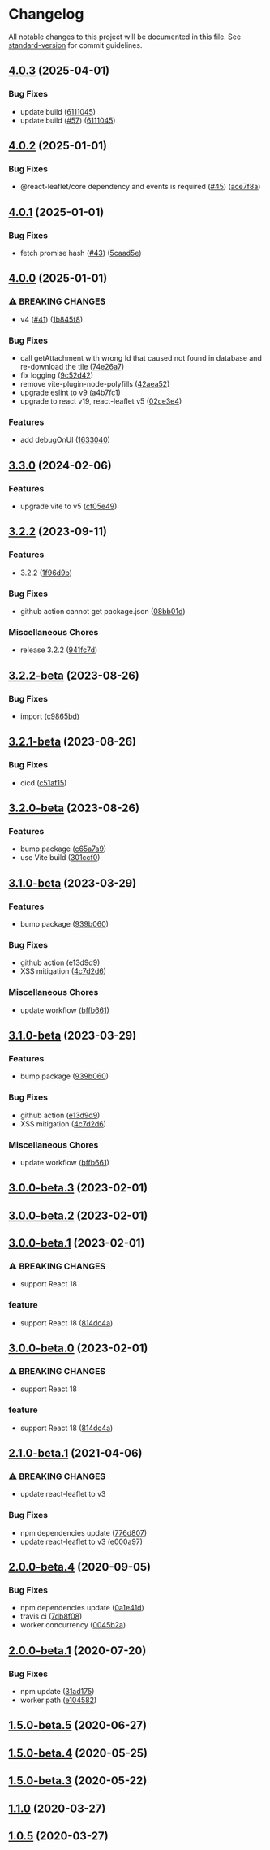 # Changelog

All notable changes to this project will be documented in this file. See [standard-version](https://github.com/conventional-changelog/standard-version) for commit guidelines.

## [4.0.3](https://github.com/hermanho/react-leaflet-pouchdb-tilelayer/compare/v4.0.2...v4.0.3) (2025-04-01)


### Bug Fixes

* update build ([6111045](https://github.com/hermanho/react-leaflet-pouchdb-tilelayer/commit/6111045d317421ef7d5680fc3bcc0dffbcc893a0))
* update build ([#57](https://github.com/hermanho/react-leaflet-pouchdb-tilelayer/issues/57)) ([6111045](https://github.com/hermanho/react-leaflet-pouchdb-tilelayer/commit/6111045d317421ef7d5680fc3bcc0dffbcc893a0))

## [4.0.2](https://github.com/hermanho/react-leaflet-pouchdb-tilelayer/compare/v4.0.1...v4.0.2) (2025-01-01)


### Bug Fixes

* @react-leaflet/core dependency and events is required ([#45](https://github.com/hermanho/react-leaflet-pouchdb-tilelayer/issues/45)) ([ace7f8a](https://github.com/hermanho/react-leaflet-pouchdb-tilelayer/commit/ace7f8a2be9627d9160115e8b42188661863e8eb))

## [4.0.1](https://github.com/hermanho/react-leaflet-pouchdb-tilelayer/compare/v4.0.0...v4.0.1) (2025-01-01)


### Bug Fixes

* fetch promise hash ([#43](https://github.com/hermanho/react-leaflet-pouchdb-tilelayer/issues/43)) ([5caad5e](https://github.com/hermanho/react-leaflet-pouchdb-tilelayer/commit/5caad5ea73ee2e0f8973d9625d0f5fc422c62cb6))

## [4.0.0](https://github.com/hermanho/react-leaflet-pouchdb-tilelayer/compare/v3.3.0...v4.0.0) (2025-01-01)


### ⚠ BREAKING CHANGES

* v4 ([#41](https://github.com/hermanho/react-leaflet-pouchdb-tilelayer/issues/41)) ([1b845f8](https://github.com/hermanho/react-leaflet-pouchdb-tilelayer/commit/1b845f8325aa072456d302efa840be07761994bb))

### Bug Fixes

* call getAttachment with wrong Id that caused not found in database and re-download the tile ([74e26a7](https://github.com/hermanho/react-leaflet-pouchdb-tilelayer/commit/74e26a7ccb6f5f2cc8ec249ee9dd4e0fa55ab780))
* fix logging ([9c52d42](https://github.com/hermanho/react-leaflet-pouchdb-tilelayer/commit/9c52d424b488caef2ed8073f7d64338f1eec5c1b))
* remove vite-plugin-node-polyfills ([42aea52](https://github.com/hermanho/react-leaflet-pouchdb-tilelayer/commit/42aea523775e559304a20cb75c955873e4fa380e))
* upgrade eslint to v9 ([a4b7fc1](https://github.com/hermanho/react-leaflet-pouchdb-tilelayer/commit/a4b7fc1433b7509a94c86017623cd949faaaf41c))
* upgrade to react v19, react-leaflet v5 ([02ce3e4](https://github.com/hermanho/react-leaflet-pouchdb-tilelayer/commit/02ce3e408b6a1682cb1b244f5396642b1f1aeb94))

### Features

* add debugOnUI ([1633040](https://github.com/hermanho/react-leaflet-pouchdb-tilelayer/commit/1633040a7134ba1e6b7c5608c70eeded5609f7ea))

## [3.3.0](https://github.com/hermanho/react-leaflet-pouchdb-tilelayer/compare/v3.2.2...v3.3.0) (2024-02-06)


### Features

* upgrade vite to v5 ([cf05e49](https://github.com/hermanho/react-leaflet-pouchdb-tilelayer/commit/cf05e492ac68fee80cd75c572f123f749466323a))

## [3.2.2](https://github.com/hermanho/react-leaflet-pouchdb-tilelayer/compare/v3.2.2-beta...v3.2.2) (2023-09-11)


### Features

* 3.2.2 ([1f96d9b](https://github.com/hermanho/react-leaflet-pouchdb-tilelayer/commit/1f96d9b0623ca17b220c47fa64e81f81ba8bb01a))


### Bug Fixes

* github action cannot get package.json ([08bb01d](https://github.com/hermanho/react-leaflet-pouchdb-tilelayer/commit/08bb01da8cc0bf4b5f0add0b44b3b0862181a908))


### Miscellaneous Chores

* release 3.2.2 ([941fc7d](https://github.com/hermanho/react-leaflet-pouchdb-tilelayer/commit/941fc7d9e67b55ff1777be40a6b7ceff962c7799))

## [3.2.2-beta](https://github.com/hermanho/react-leaflet-pouchdb-tilelayer/compare/v3.2.1-beta...v3.2.2-beta) (2023-08-26)


### Bug Fixes

* import ([c9865bd](https://github.com/hermanho/react-leaflet-pouchdb-tilelayer/commit/c9865bdf7e6a00bc1cac9312ac2ca49177808d57))

## [3.2.1-beta](https://github.com/hermanho/react-leaflet-pouchdb-tilelayer/compare/v3.2.0-beta...v3.2.1-beta) (2023-08-26)


### Bug Fixes

* cicd ([c51af15](https://github.com/hermanho/react-leaflet-pouchdb-tilelayer/commit/c51af15f5d277b146cf00381ee12d908e1923eed))

## [3.2.0-beta](https://github.com/hermanho/react-leaflet-pouchdb-tilelayer/compare/v3.1.0-beta...v3.2.0-beta) (2023-08-26)


### Features

* bump package ([c65a7a9](https://github.com/hermanho/react-leaflet-pouchdb-tilelayer/commit/c65a7a97b75399e0b3a3fbf90248f6127e2472ee))
* use Vite build ([301ccf0](https://github.com/hermanho/react-leaflet-pouchdb-tilelayer/commit/301ccf0f44421a7411ff0b29c3ef276a51bcf262))

## [3.1.0-beta](https://github.com/hermanho/react-leaflet-pouchdb-tilelayer/compare/v3.0.0-beta.3...v3.1.0-beta) (2023-03-29)


### Features

* bump package ([939b060](https://github.com/hermanho/react-leaflet-pouchdb-tilelayer/commit/939b0601691a87faa413cd959d802416a4d936cb))


### Bug Fixes

* github action ([e13d9d9](https://github.com/hermanho/react-leaflet-pouchdb-tilelayer/commit/e13d9d911f6b5be00111ea312b0e1dd84631c890))
* XSS mitigation ([4c7d2d6](https://github.com/hermanho/react-leaflet-pouchdb-tilelayer/commit/4c7d2d64f7ced51401bd0ae5f3126de6785ae6a5))


### Miscellaneous Chores

* update workflow ([bffb661](https://github.com/hermanho/react-leaflet-pouchdb-tilelayer/commit/bffb6612633462d73a2067ea6e45d4aa7a8028fd))

## [3.1.0-beta](https://github.com/hermanho/react-leaflet-pouchdb-tilelayer/compare/v3.0.0-beta.3...v3.1.0-beta) (2023-03-29)


### Features

* bump package ([939b060](https://github.com/hermanho/react-leaflet-pouchdb-tilelayer/commit/939b0601691a87faa413cd959d802416a4d936cb))


### Bug Fixes

* github action ([e13d9d9](https://github.com/hermanho/react-leaflet-pouchdb-tilelayer/commit/e13d9d911f6b5be00111ea312b0e1dd84631c890))
* XSS mitigation ([4c7d2d6](https://github.com/hermanho/react-leaflet-pouchdb-tilelayer/commit/4c7d2d64f7ced51401bd0ae5f3126de6785ae6a5))


### Miscellaneous Chores

* update workflow ([bffb661](https://github.com/hermanho/react-leaflet-pouchdb-tilelayer/commit/bffb6612633462d73a2067ea6e45d4aa7a8028fd))

## [3.0.0-beta.3](https://github.com/hermanho/react-leaflet-pouchdb-tilelayer/compare/v3.0.0-beta.1...v3.0.0-beta.3) (2023-02-01)

## [3.0.0-beta.2](https://github.com/hermanho/react-leaflet-pouchdb-tilelayer/compare/v3.0.0-beta.1...v3.0.0-beta.2) (2023-02-01)

## [3.0.0-beta.1](https://github.com/hermanho/react-leaflet-pouchdb-tilelayer/compare/v2.1.0-beta.1...v3.0.0-beta.1) (2023-02-01)


### ⚠ BREAKING CHANGES

* support React 18

### feature

* support React 18 ([814dc4a](https://github.com/hermanho/react-leaflet-pouchdb-tilelayer/commit/814dc4a2582a59be3083c43afe0a6d0ce72394b6))

## [3.0.0-beta.0](https://github.com/hermanho/react-leaflet-pouchdb-tilelayer/compare/v2.1.0-beta.1...v3.0.0-beta.0) (2023-02-01)


### ⚠ BREAKING CHANGES

* support React 18

### feature

* support React 18 ([814dc4a](https://github.com/hermanho/react-leaflet-pouchdb-tilelayer/commit/814dc4a2582a59be3083c43afe0a6d0ce72394b6))

## [2.1.0-beta.1](https://github.com/hermanho/react-leaflet-pouchdb-tilelayer/compare/v2.0.0-beta.4...v2.1.0-beta.1) (2021-04-06)


### ⚠ BREAKING CHANGES

* update react-leaflet to v3

### Bug Fixes

* npm dependencies update ([776d807](https://github.com/hermanho/react-leaflet-pouchdb-tilelayer/commit/776d8079f1cfb8e04ad00790b08f413865c0b3e0))
* update react-leaflet to v3 ([e000a97](https://github.com/hermanho/react-leaflet-pouchdb-tilelayer/commit/e000a97e87452acdb74c970666741c6784055056))

## [2.0.0-beta.4](https://github.com/hermanho/react-leaflet-pouchdb-tilelayer/compare/v2.0.0-beta.1...v2.0.0-beta.4) (2020-09-05)


### Bug Fixes

* npm dependencies update ([0a1e41d](https://github.com/hermanho/react-leaflet-pouchdb-tilelayer/commit/0a1e41d98953724beac6d96c9be3ff5a73a4536e))
* travis ci ([7db8f08](https://github.com/hermanho/react-leaflet-pouchdb-tilelayer/commit/7db8f08aa0c3ea1dd239aa7ddc9009c17738f325))
* worker concurrency ([0045b2a](https://github.com/hermanho/react-leaflet-pouchdb-tilelayer/commit/0045b2aa9886a49e670d757c8c2df2c6a04d4714))

## [2.0.0-beta.1](https://github.com/hermanho/react-leaflet-pouchdb-tilelayer/compare/v1.1.0...v2.0.0-beta.1) (2020-07-20)


### Bug Fixes

* npm update ([31ad175](https://github.com/hermanho/react-leaflet-pouchdb-tilelayer/commit/31ad17525d64a8e7ac669f7bfee3eb0956f34c66))
* worker path ([e104582](https://github.com/hermanho/react-leaflet-pouchdb-tilelayer/commit/e104582aa1fda29795f82d6677d89274a2f569d1))

## [1.5.0-beta.5](https://github.com/hermanho/react-leaflet-pouchdb-tilelayer/compare/1.5.0-beta.4...1.5.0-beta.5) (2020-06-27)



## [1.5.0-beta.4](https://github.com/hermanho/react-leaflet-pouchdb-tilelayer/compare/1.5.0-beta.3...1.5.0-beta.4) (2020-05-25)



## [1.5.0-beta.3](https://github.com/hermanho/react-leaflet-pouchdb-tilelayer/compare/v1.1.0...1.5.0-beta.3) (2020-05-22)



## [1.1.0](https://github.com/hermanho/react-leaflet-pouchdb-tilelayer/compare/v1.0.5...v1.1.0) (2020-03-27)



## [1.0.5](https://github.com/hermanho/react-leaflet-pouchdb-tilelayer/compare/v1.0.4...v1.0.5) (2020-03-27)
